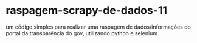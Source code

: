 # raspagem-scrapy-de-dados-11
um código simples para realizar uma raspagem de dados/informações do portal da transparência do gov, utilizando python e selenium.
